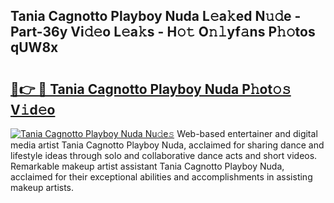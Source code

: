 ## Tania Cagnotto Playboy Nuda L𝚎a𝚔ed N𝚞𝚍e - Part-36y Vi𝚍𝚎o L𝚎a𝚔s - H𝚘𝚝 O𝚗𝚕yf𝚊ns P𝚑𝚘tos qUW8x

# <h2><a href="http://kfeyos.oniu.top/?m=Tania+Cagnotto+Playboy+Nuda">🔗👉 🔴 Tania Cagnotto Playboy Nuda P𝚑ot𝚘𝚜 V𝚒d𝚎o</a></h2>

[![Tania Cagnotto Playboy Nuda Nu𝚍e𝚜](https://i.imgur.com/0qMVB7G.gif)](http://kfeyos.oniu.top/?m=Tania+Cagnotto+Playboy+Nuda)
Web-based entertainer and digital media artist Tania Cagnotto Playboy Nuda, acclaimed for sharing dance and lifestyle ideas through solo and collaborative dance acts and short videos. Remarkable makeup artist assistant Tania Cagnotto Playboy Nuda, acclaimed for their exceptional abilities and accomplishments in assisting makeup artists.  
